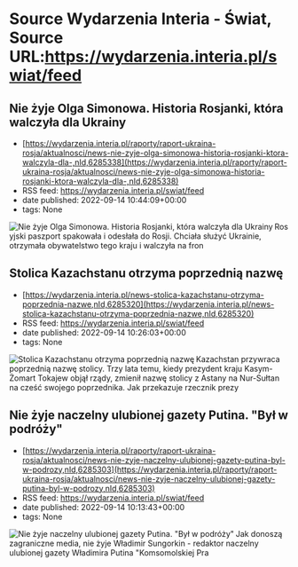 # Source Wydarzenia Interia - Świat, Source URL:https://wydarzenia.interia.pl/swiat/feed

## Nie żyje Olga Simonowa. Historia Rosjanki, która walczyła dla Ukrainy
 - [https://wydarzenia.interia.pl/raporty/raport-ukraina-rosja/aktualnosci/news-nie-zyje-olga-simonowa-historia-rosjanki-ktora-walczyla-dla-,nId,6285338](https://wydarzenia.interia.pl/raporty/raport-ukraina-rosja/aktualnosci/news-nie-zyje-olga-simonowa-historia-rosjanki-ktora-walczyla-dla-,nId,6285338)
 - RSS feed: https://wydarzenia.interia.pl/swiat/feed
 - date published: 2022-09-14 10:44:09+00:00
 - tags: None

<p><a href="https://wydarzenia.interia.pl/raporty/raport-ukraina-rosja/aktualnosci/news-nie-zyje-olga-simonowa-historia-rosjanki-ktora-walczyla-dla-,nId,6285338"><img align="left" alt="Nie żyje Olga Simonowa. Historia Rosjanki, która walczyła dla Ukrainy" src="https://i.iplsc.com/nie-zyje-olga-simonowa-historia-rosjanki-ktora-walczyla-dla/000G2FHSUUSDG9UJ-C321.jpg" /></a>Rosyjski paszport spakowała i odesłała do Rosji. Chciała służyć Ukrainie, otrzymała obywatelstwo tego kraju i walczyła na fron

## Stolica Kazachstanu otrzyma poprzednią nazwę
 - [https://wydarzenia.interia.pl/news-stolica-kazachstanu-otrzyma-poprzednia-nazwe,nId,6285320](https://wydarzenia.interia.pl/news-stolica-kazachstanu-otrzyma-poprzednia-nazwe,nId,6285320)
 - RSS feed: https://wydarzenia.interia.pl/swiat/feed
 - date published: 2022-09-14 10:26:03+00:00
 - tags: None

<p><a href="https://wydarzenia.interia.pl/news-stolica-kazachstanu-otrzyma-poprzednia-nazwe,nId,6285320"><img align="left" alt="Stolica Kazachstanu otrzyma poprzednią nazwę" src="https://i.iplsc.com/stolica-kazachstanu-otrzyma-poprzednia-nazwe/000G2FEO67GP9643-C321.jpg" /></a>Kazachstan przywraca poprzednią nazwę stolicy. Trzy lata temu, kiedy prezydent kraju Kasym-Żomart Tokajew objął rządy, zmienił nazwę stolicy z Astany na Nur-Sułtan na cześć swojego poprzednika. Jak przekazuje rzecznik prezy

## Nie żyje naczelny ulubionej gazety Putina. "Był w podróży"
 - [https://wydarzenia.interia.pl/raporty/raport-ukraina-rosja/aktualnosci/news-nie-zyje-naczelny-ulubionej-gazety-putina-byl-w-podrozy,nId,6285303](https://wydarzenia.interia.pl/raporty/raport-ukraina-rosja/aktualnosci/news-nie-zyje-naczelny-ulubionej-gazety-putina-byl-w-podrozy,nId,6285303)
 - RSS feed: https://wydarzenia.interia.pl/swiat/feed
 - date published: 2022-09-14 10:13:43+00:00
 - tags: None

<p><a href="https://wydarzenia.interia.pl/raporty/raport-ukraina-rosja/aktualnosci/news-nie-zyje-naczelny-ulubionej-gazety-putina-byl-w-podrozy,nId,6285303"><img align="left" alt="Nie żyje naczelny ulubionej gazety Putina. &quot;Był w podróży&quot;" src="https://i.iplsc.com/nie-zyje-naczelny-ulubionej-gazety-putina-byl-w-podrozy/000G2FD5VFG45GV4-C321.jpg" /></a>Jak donoszą zagraniczne media, nie żyje Władimir Sungorkin - redaktor naczelny ulubionej gazety Władimira Putina &quot;Komsomolskiej Pra
